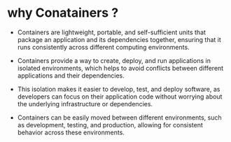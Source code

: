 # why Conatainers ?
- Containers are lightweight, portable, and self-sufficient units that package an application and its dependencies together, ensuring that it runs consistently across different computing environments.

- Containers provide a way to create, deploy, and run applications in isolated environments, which helps to avoid conflicts between different applications and their dependencies.
- This isolation makes it easier to develop, test, and deploy software, as developers can focus on their application code without worrying about the underlying infrastructure or dependencies.
- Containers can be easily moved between different environments, such as development, testing, and production,
  allowing for consistent behavior across these environments.
